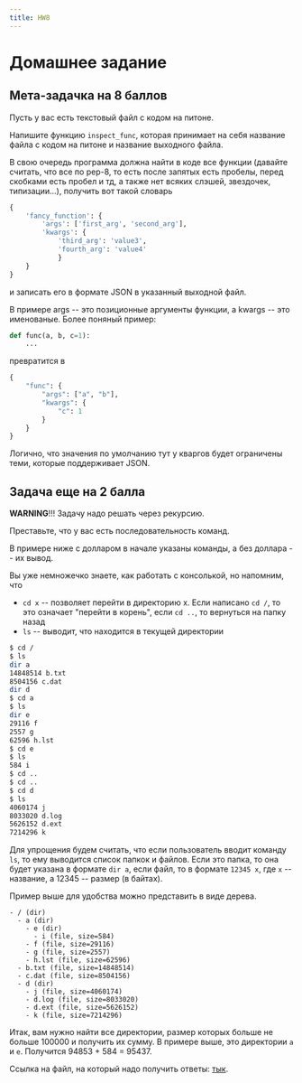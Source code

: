 ```yaml
---
title: HW8
---
```


# Домашнее задание

## Мета-задачка на 8 баллов

Пусть у вас есть текстовый файл с кодом на питоне.

Напишите функцию `inspect_func`, которая принимает на себя название файла с кодом на питоне и название выходного файла.

В свою очередь программа должна найти в коде все функции (давайте считать, что все по pep-8, то есть после запятых есть пробелы, перед скобками есть пробел и тд, а также нет всяких слэшей, звездочек, типизации...), получить вот такой словарь
```python
{
    'fancy_function': {
        'args': ['first_arg', 'second_arg'],
        'kwargs': {
            'third_arg': 'value3',
            'fourth_arg': 'value4'
            }
    }
}
```
и записать его в формате JSON в указанный выходной файл.

В примере args -- это позиционные аргументы функции, а kwargs -- это именованые. Более поняный пример:

```python
def func(a, b, c=1):
    ...
```
превратится в
```python
{
    "func": {
        "args": ["a", "b"],
        "kwargs": {
            "c": 1
        }
    }
}
```

Логично, что значения по умолчанию тут у кваргов будет ограничены теми, которые поддерживает JSON.


## Задача еще на 2 балла

**WARNING**!!! Задачу надо решать через рекурсию.

Преставьте, что у вас есть последовательность команд.

В примере ниже с долларом в начале указаны команды, а без доллара -- их вывод.

Вы уже немножечко знаете, как работать с консолькой, но напомним, что

* `cd x` -- позволяет перейти в директорию x. Если написано `cd /`, то это означает "перейти в корень", если `cd ..`, то вернуться на папку назад
* `ls` -- выводит, что находится в текущей директории

```bash
$ cd /
$ ls
dir a
14848514 b.txt
8504156 c.dat
dir d
$ cd a
$ ls
dir e
29116 f
2557 g
62596 h.lst
$ cd e
$ ls
584 i
$ cd ..
$ cd ..
$ cd d
$ ls
4060174 j
8033020 d.log
5626152 d.ext
7214296 k
```

Для упрощения будем считать, что если пользователь вводит команду `ls`, то ему выводится список папкок и файлов. Если это папка, то она будет указана в формате `dir a`, если файл, то в формате `12345 x`, где `x` -- название, а 12345 -- размер (в байтах).


Пример выше для удобства можно представить в виде дерева.


```
- / (dir)
  - a (dir)
    - e (dir)
      - i (file, size=584)
    - f (file, size=29116)
    - g (file, size=2557)
    - h.lst (file, size=62596)
  - b.txt (file, size=14848514)
  - c.dat (file, size=8504156)
  - d (dir)
    - j (file, size=4060174)
    - d.log (file, size=8033020)
    - d.ext (file, size=5626152)
    - k (file, size=7214296)
```

Итак, вам нужно найти все директории, размер которых больше не больше 100000 и получить их сумму. В примере выше, это директории `a` и `e`. Получится 94853 + 584 = 95437.

Ссылка на файл, на который надо получить ответы: [тык](https://disk.yandex.ru/d/enR1lAS6VjYsKQ).